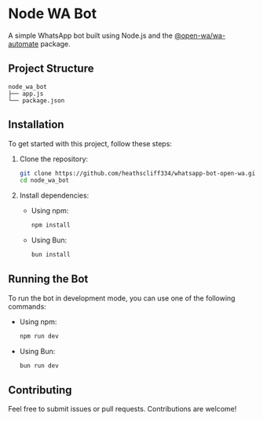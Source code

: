 
# Node WA Bot

A simple WhatsApp bot built using Node.js and the [@open-wa/wa-automate](https://github.com/open-wa/wa-automate-nodejs) package.

## Project Structure

```
node_wa_bot
├── app.js
└── package.json
```

## Installation

To get started with this project, follow these steps:

1. Clone the repository:
   ```bash
   git clone https://github.com/heathscliff334/whatsapp-bot-open-wa.git
   cd node_wa_bot
   ```

2. Install dependencies:
   - Using npm:
     ```bash
     npm install
     ```
   - Using Bun:
     ```bash
     bun install
     ```

## Running the Bot

To run the bot in development mode, you can use one of the following commands:

- Using npm:
  ```bash
  npm run dev
  ```

- Using Bun:
  ```bash
  bun run dev
  ```

## Contributing

Feel free to submit issues or pull requests. Contributions are welcome!
